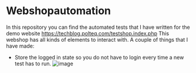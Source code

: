 # Webshopautomation

In this repository you can find the automated tests that I have written for the demo website https://techblog.polteq.com/testshop.index.php
This webshop has all kinds of elements to interact with. A couple of things that I have made: 

- Store the logged in state so you do not have to login every time a new test has to run. 
![image](https://github.com/Chaira-Joel/Webshop-Testautomation/assets/79043671/259b8161-6311-4c36-ac07-b5fae3186da5)
